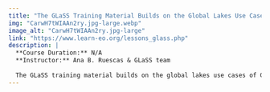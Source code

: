```yaml
---
title: "The GLaSS Training Material Builds on the Global Lakes Use Cases"
img: "CarwH7tWIAAn2ry.jpg-large.webp"
image_alt: "CarwH7tWIAAn2ry.jpg-large"
link: "https://www.learn-eo.org/lessons_glass.php"
description: |
  **Course Duration:** N/A  
  **Instructor:** Ana B. Ruescas & GLaSS team
  
  The GLaSS training material builds on the global lakes use cases of GLaSS. It allows students and professionals in fields such as aquatic ecology, environmental technology, remote sensing, and GIS to learn about the possibilities of optical remote sensing of water quality, by using the Sentinel-2 and Sentinel-3 satellites and Landsat 8.
---
```

